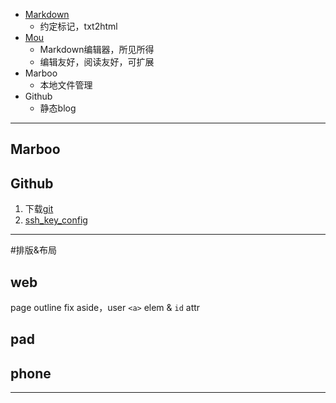
* [Markdown][]
	* 约定标记，txt2html	
* [Mou][]
	* Markdown编辑器，所见所得
	* 编辑友好，阅读友好，可扩展
* Marboo
	* 本地文件管理
* Github
	* 静态blog
	
---
## Marboo


## Github
1. 下载[git][1]
2. [ssh_key_config][2]

	
---
#排版&布局

## web
page outline fix aside，user `<a>` elem & `id` attr


## pad

## phone
---
[Markdown]: http://wowubuntu.com/markdown/#editor
[Mou]: http://mouapp.com
[1]: https://code.google.com/p/git-osx-installer/downloads/list?can=3&q=&sort=-uploaded&colspec=Filename+Summary+Uploaded+Size+DownloadCount
[2]: http://blog.csdn.net/sniffer12345/article/details/7529703
[mac_dev]: https://developer.apple.com/devcenter/mac/index.action